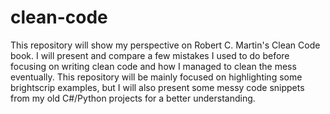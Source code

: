 # clean-code

This repository will show my perspective on Robert C. Martin's Clean Code book. I will present and compare a few mistakes I used to do before focusing on writing clean code and how I managed to clean the mess eventually. This repository will be mainly focused on highlighting some brightscrip examples, but I will also present some messy code snippets from my old C#/Python projects for a better understanding.
